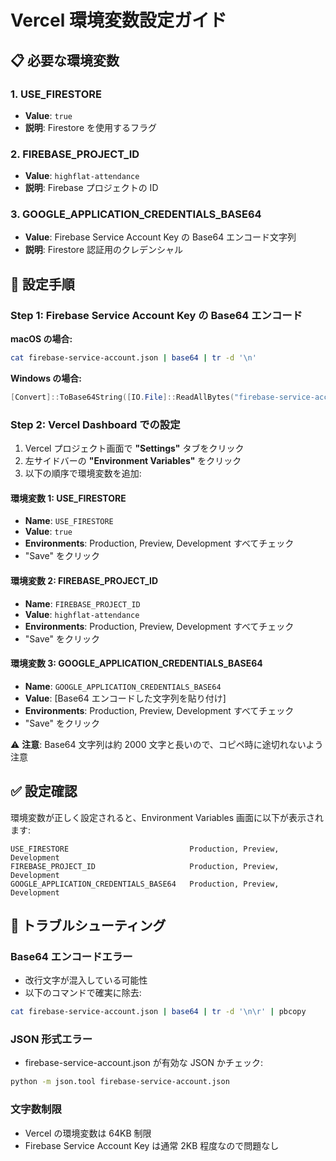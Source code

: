 # Vercel 環境変数設定ガイド

## 📋 必要な環境変数

### 1. USE_FIRESTORE

- **Value**: `true`
- **説明**: Firestore を使用するフラグ

### 2. FIREBASE_PROJECT_ID

- **Value**: `highflat-attendance`
- **説明**: Firebase プロジェクトの ID

### 3. GOOGLE_APPLICATION_CREDENTIALS_BASE64

- **Value**: Firebase Service Account Key の Base64 エンコード文字列
- **説明**: Firestore 認証用のクレデンシャル

## 🔧 設定手順

### Step 1: Firebase Service Account Key の Base64 エンコード

**macOS の場合:**

```bash
cat firebase-service-account.json | base64 | tr -d '\n'
```

**Windows の場合:**

```powershell
[Convert]::ToBase64String([IO.File]::ReadAllBytes("firebase-service-account.json"))
```

### Step 2: Vercel Dashboard での設定

1. Vercel プロジェクト画面で **"Settings"** タブをクリック
2. 左サイドバーの **"Environment Variables"** をクリック
3. 以下の順序で環境変数を追加:

#### 環境変数 1: USE_FIRESTORE

- **Name**: `USE_FIRESTORE`
- **Value**: `true`
- **Environments**: Production, Preview, Development すべてチェック
- "Save" をクリック

#### 環境変数 2: FIREBASE_PROJECT_ID

- **Name**: `FIREBASE_PROJECT_ID`
- **Value**: `highflat-attendance`
- **Environments**: Production, Preview, Development すべてチェック
- "Save" をクリック

#### 環境変数 3: GOOGLE_APPLICATION_CREDENTIALS_BASE64

- **Name**: `GOOGLE_APPLICATION_CREDENTIALS_BASE64`
- **Value**: [Base64 エンコードした文字列を貼り付け]
- **Environments**: Production, Preview, Development すべてチェック
- "Save" をクリック

⚠️ **注意**: Base64 文字列は約 2000 文字と長いので、コピペ時に途切れないよう注意

## ✅ 設定確認

環境変数が正しく設定されると、Environment Variables 画面に以下が表示されます:

```
USE_FIRESTORE                           Production, Preview, Development
FIREBASE_PROJECT_ID                     Production, Preview, Development
GOOGLE_APPLICATION_CREDENTIALS_BASE64   Production, Preview, Development
```

## 🚨 トラブルシューティング

### Base64 エンコードエラー

- 改行文字が混入している可能性
- 以下のコマンドで確実に除去:

```bash
cat firebase-service-account.json | base64 | tr -d '\n\r' | pbcopy
```

### JSON 形式エラー

- firebase-service-account.json が有効な JSON かチェック:

```bash
python -m json.tool firebase-service-account.json
```

### 文字数制限

- Vercel の環境変数は 64KB 制限
- Firebase Service Account Key は通常 2KB 程度なので問題なし
